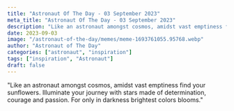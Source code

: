 ```yaml
---
title: "Astronaut Of The Day - 03 September 2023"
meta_title: "Astronaut Of The Day - 03 September 2023"
description: "Like an astronaut amongst cosmos, amidst vast emptiness find your sunflowers. Illuminate your journey with stars made of determination, courage and passion. For only in darkness brightest colors blooms."
date: 2023-09-03
image: "/astronaut-of-the-day/memes/meme-1693761055.95768.webp"
author: "Astronaut of The Day"
categories: ["astronaut", "inspiration"]
tags: ["inspiration", "Astronaut"]
draft: false
---
```

"Like an astronaut amongst cosmos, amidst vast emptiness find your sunflowers. Illuminate your journey with stars made of determination, courage and passion. For only in darkness brightest colors blooms."
        